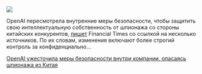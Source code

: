 <!--2025-07-08 13:38:00-->
<div class="yb">
  <div class="rss habr"><img src="https://habrastorage.org/webt/ya/kh/j_/yakhj_lxgonou6axux2hmc2uw00.jpeg" /><p>OpenAI пересмотрела внутренние меры безопасности, чтобы защитить свою интеллектуальную собственность от шпионажа со стороны китайских конкурентов, <a href="https://www.ft.com/content/f896c4d9-bab7-40a2-9e67-4058093ce250" rel="noopener noreferrer nofollow">пишет</a> Financial Times со ссылкой на несколько источников. По их словам, изменения включают более строгий контроль за конфиденциально... <p class="titl"><a href="https://habr.com/ru/news/926052/?utm_source=habrahabr&utm_medium=rss&utm_campaign=926052">OpenAI ужесточила меры безопасности внутри компании, опасаясь шпионажа из Китая</a></p></div>
</div>
